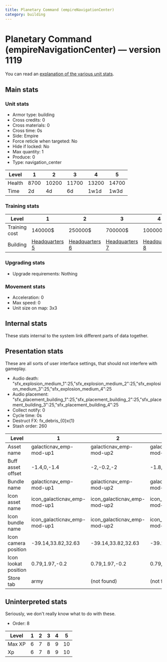 ```yaml
---
title: Planetary Command (empireNavigationCenter)
category: building
---
```


# Planetary Command (empireNavigationCenter) — version 1119

You can read an [explanation  of the various unit stats](unitexplained.md).

## Main stats

### Unit stats

  * Armor type: building
  * Cross credits: 0
  * Cross materials: 0
  * Cross time: 0s
  * Side: Empire
  * Force reticle when targeted: No
  * Hide if locked: No
  * Max quantity: 1
  * Produce: 0
  * Type: navigation_center

|Level |1   |2    |3    |4    |5    |
|------|----|-----|-----|-----|-----|
|Health|8700|10200|11700|13200|14700|
|Time  |2d  |4d   |6d   |1w1d |1w3d |


### Training stats

|Level        |1                              |2                              |3                              |4                              |5                              |
|-------------|-------------------------------|-------------------------------|-------------------------------|-------------------------------|-------------------------------|
|Training cost|140000$                        |250000$                        |700000$                        |1000000$                       |3300000$                       |
|Building     |[Headquarters 5](empireHQ.html)|[Headquarters 6](empireHQ.html)|[Headquarters 7](empireHQ.html)|[Headquarters 8](empireHQ.html)|[Headquarters 9](empireHQ.html)|


### Upgrading stats

  * Upgrade requirements: Nothing

### Movement stats

  * Acceleration: 0
  * Max speed: 0
  * Unit size on map: 3x3

## Internal stats

These stats internal to the system link different parts of data together.


## Presentation stats

These are all sorts of user interface settings, that should not interfere with gameplay.

  * Audio death: "sfx_explosion_medium_1":25,"sfx_explosion_medium_2":25,"sfx_explosion_medium_3":25,"sfx_explosion_medium_4":25
  * Audio placement: "sfx_placement_building_1":25,"sfx_placement_building_2":25,"sfx_placement_building_3":25,"sfx_placement_building_4":25
  * Collect notify: 0
  * Cycle time: 0s
  * Destruct FX: fx_debris_{0}x{1}
  * Stash order: 260

|Level               |1                           |2                           |3                           |4                           |5                           |
|--------------------|----------------------------|----------------------------|----------------------------|----------------------------|----------------------------|
|Asset name          |galacticnav_emp-mod-up1     |galacticnav_emp-mod-up2     |galacticnav_emp-mod-up3     |galacticnav_emp-mod-up4     |galacticnav_emp-mod-up5     |
|Buff asset offset   |-1.4,0,-1.4                 |-2,-0.2,-2                  |-1.8,-1.2,-1.8              |-1.8,-1.2,-1.8              |-1.8,-1.2,-1.8              |
|Bundle name         |galacticnav_emp-mod-up1     |galacticnav_emp-mod-up2     |galacticnav_emp-mod-up3     |galacticnav_emp-mod-up4     |galacticnav_emp-mod-up5     |
|Icon asset name     |icon_galacticnav_emp-mod-up1|icon_galacticnav_emp-mod-up2|icon_galacticnav_emp-mod-up3|icon_galacticnav_emp-mod-up4|icon_galacticnav_emp-mod-up5|
|Icon bundle name    |icon_galacticnav_emp-mod-up1|icon_galacticnav_emp-mod-up2|icon_galacticnav_emp-mod-up3|icon_galacticnav_emp-mod-up4|icon_galacticnav_emp-mod-up5|
|Icon camera position|-39.14,33.82,32.63          |-39.14,33.82,32.63          |-39.14,33.82,32.63          |-39.26,33.85,32.44          |-42.07,35.23,34.84          |
|Icon lookat position|0.79,1.97,-0.2              |0.79,1.97,-0.2              |0.79,1.97,-0.2              |0.67,2,-0.39                |0.4,1.33,-0.03              |
|Store tab           |army                        |(not found)                 |(not found)                 |(not found)                 |(not found)                 |


## Uninterpreted stats

Seriously, we don't really know what to do with these.

  * Order: 8

|Level |1|2|3|4|5 |
|------|-|-|-|-|--|
|Max XP|6|7|8|9|10|
|Xp    |6|7|8|9|10|


